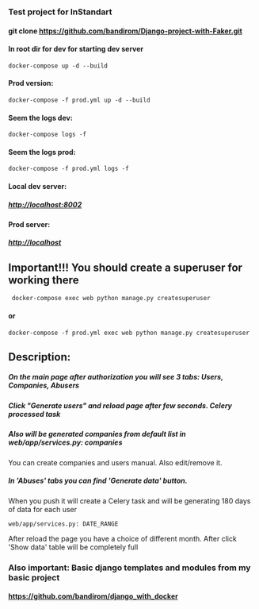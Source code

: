 ### Test project for InStandart

#### git clone https://github.com/bandirom/Django-project-with-Faker.git

#### In root dir for dev for starting dev server
    docker-compose up -d --build
    
#### Prod version:
    docker-compose -f prod.yml up -d --build
    
#### Seem the logs dev:
    docker-compose logs -f
    
#### Seem the logs prod:
    docker-compose -f prod.yml logs -f
    
#### Local dev server: 
##### [http://localhost:8002](http://localhost:8002)

#### Prod server: 
##### [http://localhost](http://localhost)
## Important!!! You should create a superuser for working there
     docker-compose exec web python manage.py createsuperuser
#### or
    docker-compose -f prod.yml exec web python manage.py createsuperuser

## Description:
##### On the main page after authorization you will see 3 tabs: Users, Companies, Abusers
##### Click "Generate users" and reload page after few seconds. Celery processed task
##### Also will be generated companies from default list in web/app/services.py: companies 

You can create companies and users manual. Also edit/remove it.

##### In 'Abuses' tabs you can find 'Generate data' button. 
When you push it will create a Celery task and will be generating 180 days of data for each user
    
    web/app/services.py: DATE_RANGE
    
After reload the page you have a choice of different month. After click 'Show data' table will be completely full 



### Also important: Basic django templates and modules from my basic project
#### https://github.com/bandirom/django_with_docker